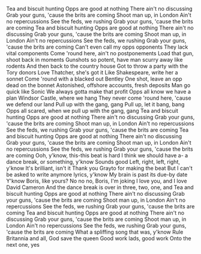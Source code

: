 Tea and biscuit hunting
Opps are good at nothing
There ain't no discussing
Grab your guns, 'cause the brits are coming
Shoot man up, in London
Ain't no repercussions
See the feds, we rushing
Grab your guns, 'cause the brits are coming
Tea and biscuit hunting
Opps are good at nothing
There ain't no discussing
Grab your guns, 'cause the brits are coming
Shoot man up, in London
Ain't no repercussions
See the feds, we rushing
Grab your guns, 'cause the brits are coming
Can't even call my opps opponents
They lack vital components
Come 'round here, ain't no postponements
Load that gun, shoot back in moments
Gunshots so potent, have man scurry away like rodents
And then back to the country house
Got to throw a party with the Tory donors
Love Thatcher, she's got it
Like Shakespeare, write her a sonnet
Come 'round with a blacked out Bentley
One shot, leave an opp dead on the bonnet
Astonished, offshore accounts, fresh deposits
Man go quick like Sonic
We always gotta make that profit
Opps all know we have a plan
Windsor Castle, where we hang
They never come 'round here, 'cause we defend our land
Pull up with the gang, gang
Pull up, let it bang, bang
Opps all scared, when we pull up with the gang, gang
Tea and biscuit hunting
Opps are good at nothing
There ain't no discussing
Grab your guns, 'cause the brits are coming
Shoot man up, in London
Ain't no repercussions
See the feds, we rushing
Grab your guns, 'cause the brits are coming
Tea and biscuit hunting
Opps are good at nothing
There ain't no discussing
Grab your guns, 'cause the brits are coming
Shoot man up, in London
Ain't no repercussions
See the feds, we rushing
Grab your guns, 'cause the brits are coming
Ooh, y'know, this-this beat is hard
I think we should have a- a dance break, or something, y'know
Sounds good
Left, right, left, right, y'know
It's brilliant, isn't it
Thank you Grayto for making the beat
But I can't be asked to write anymore lyrics, y'know
My brain is past its due-by date
Y'know Boris, like yours? No no no, Boris, I'm joking
I love you, and I love David Cameron
And the dance break is over in three, two, one, and
Tea and biscuit hunting
Opps are good at nothing
There ain't no discussing
Grab your guns, 'cause the brits are coming
Shoot man up, in London
Ain't no repercussions
See the feds, we rushing
Grab your guns, 'cause the brits are coming
Tea and biscuit hunting
Opps are good at nothing
There ain't no discussing
Grab your guns, 'cause the brits are coming
Shoot man up, in London
Ain't no repercussions
See the feds, we rushing
Grab your guns, 'cause the brits are coming
What a spliffing song that was, y'know
Rule Britannia and all, God save the queen
Good work lads, good work
Onto the next one, yes
